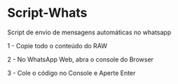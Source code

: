 # Script-Whats
Script de envio de mensagens automáticas no whatsapp

1 - Copie todo o conteúdo do RAW

2 - No WhatsApp Web, abra o console do Browser

3 - Cole o código no Console e Aperte Enter
